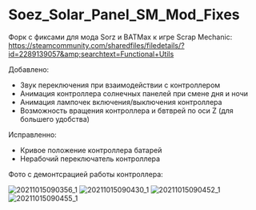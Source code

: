 # Soez_Solar_Panel_SM_Mod_Fixes
Форк с фиксами для мода Sorz и BATMax к игре Scrap Mechanic: https://steamcommunity.com/sharedfiles/filedetails/?id=2289139057&amp;searchtext=Functional+Utils

Добавлено:
- Звук переключения при взаимодействии с контроллером
- Анимация контроллера солнечных панелей при смене дня и ночи
- Анимация лампочек включения/выключения контроллера
- Возможность вращения контроллера и бвтврей по оси Z (для большего удобства)

Исправленно:
- Кривое положение контроллера батарей
- Нерабочий переключатель контроллера

Фото с демонтсрацией работы контроллера:

![20211015090356_1](https://user-images.githubusercontent.com/56871670/137440170-7dbbe2ed-9259-4f5d-ad54-d0ac6d28ef6a.jpg)
![20211015090430_1](https://user-images.githubusercontent.com/56871670/137440176-e93a5c48-0bfa-4dc2-bd2f-a7b608b2e6b0.jpg)
![20211015090452_1](https://user-images.githubusercontent.com/56871670/137440178-a7f8918f-2f57-4b05-809d-e5946cca305b.jpg)
![20211015090455_1](https://user-images.githubusercontent.com/56871670/137440182-99b2e65e-cc2d-4df7-8f69-e53a1333e1e9.jpg)
